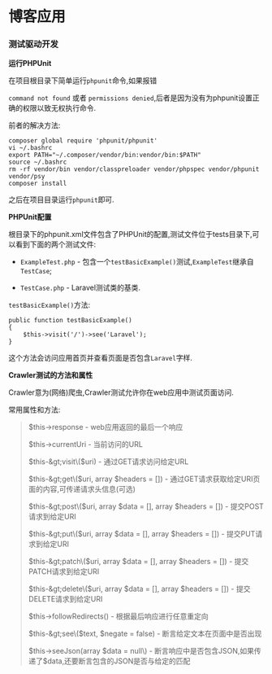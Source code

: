 # 博客应用

### 测试驱动开发

**运行PHPUnit**

在项目根目录下简单运行`phpunit`命令,如果报错

`command not found` 或者 `permissions denied`,后者是因为没有为phpunit设置正确的权限以致无权执行命令.

前者的解决方法:

```
composer global require 'phpunit/phpunit'
vi ~/.bashrc
export PATH="~/.composer/vendor/bin:vendor/bin:$PATH"
source ~/.bashrc
rm -rf vendor/bin vendor/classpreloader vendor/phpspec vendor/phpunit vendor/psy
composer install

```

之后在项目目录运行`phpunit`即可.

**PHPUnit配置**

根目录下的phpunit.xml文件包含了PHPUnit的配置,测试文件位于tests目录下,可以看到下面的两个测试文件:

* `ExampleTest.php` - 包含一个`testBasicExample()`测试,`ExampleTest`继承自`TestCase`;

* `TestCase.php` - Laravel测试类的基类.


`testBasicExample()`方法:

```
public function testBasicExample()
{
    $this->visit('/')->see('Laravel');
}

```

这个方法会访问应用首页并查看页面是否包含`Laravel`字样.

**Crawler测试的方法和属性**

Crawler意为\(网络\)爬虫,Crawler测试允许你在web应用中测试页面访问.

常用属性和方法:

> $this-&gt;response - web应用返回的最后一个响应
> 
> $this-&gt;currentUri - 当前访问的URL
> 
> $this-&gt;visit\($uri\) - 通过GET请求访问给定URL
> 
> $this-&gt;get\($uri, array $headers = \[\]\) - 通过GET请求获取给定URI页面的内容,可传递请求头信息\(可选\)
> 
> $this-&gt;post\($uri, array $data = \[\], array $headers = \[\]\) - 提交POST请求到给定URI
> 
> $this-&gt;put\($uri, array $data = \[\], array $headers = \[\]\) - 提交PUT请求到给定URI
> 
> $this-&gt;patch\($uri, array $data = \[\], array $headers = \[\]\) - 提交PATCH请求到给定URI
> 
> $this-&gt;delete\($uri, array $data = \[\], array $headers = \[\]\) - 提交DELETE请求到给定URI
> 
> $this-&gt;followRedirects\(\) - 根据最后响应进行任意重定向
> 
> $this-&gt;see\($text, $negate = false\) - 断言给定文本在页面中是否出现
> 
> $this-&gt;seeJson\(array $data = null\) - 断言响应中是否包含JSON,如果传递了$data,还要断言包含的JSON是否与给定的匹配

